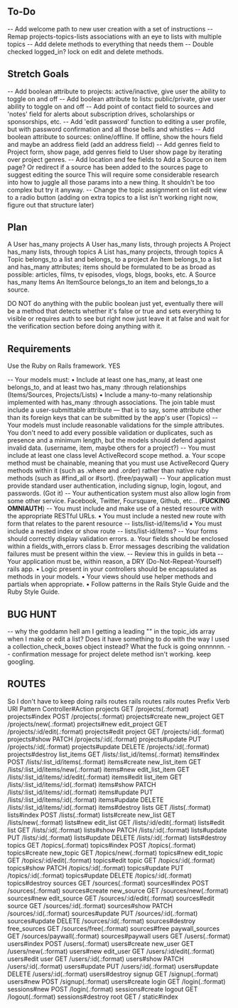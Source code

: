 ## To-Do
-- Add welcome path to new user creation with a set of instructions 
-- Remap projects-topics-lists associations with an eye to lists with multiple topics
-- Add delete methods to everything that needs them
-- Double checked logged_in? lock on edit and delete methods.

## Stretch Goals
-- Add boolean attribute to projects: active/inactive, give user the ability to toggle on and off
-- Add boolean attribute to lists: public/private, give user ability to toggle on and off
-- Add point of contact field to sources and 'notes' field for alerts about subscription drives, scholarships or sponsorships, etc.
-- Add 'edit password' function to editing a user profile, but with password confirmation and all those bells and whistles
-- Add boolean attribute to sources: online/offline. If offline, show the hours field and maybe an address field (add an address field)
-- Add genres field to Project form, show page, add genres field to User show page by iterating over project genres.
-- Add location and fee fields to Add a Source on item page? Or redirect if a source has been added to the sources page to suggest editing the source
This will require some considerable research into how to juggle all those params into a new thing. It shouldn't be too complex but try it anyway.
-- Change the topic assignment on list edit view to a radio button (adding on extra topics to a list isn't working right now, figure out that structure later)

## Plan 
A User has_many projects
A User has_many lists, through projects
A Project has_many lists, through topics
A List has_many projects, through topics
A Topic belongs_to a list and belongs_ to a project
An Item belongs_to a list and has_many attributes; items should be formulated to be as broad as possible: articles, films, tv episodes, vlogs, blogs, books, etc. 
A Source has_many Items
An ItemSource belongs_to an item and belongs_to a source.


DO NOT do anything with the public boolean just yet, eventually there will be a method that detects whether it's false or true and sets everything to visible or requires auth to see but right now just leave it at false and wait for the verification section before doing anything with it. 

## Requirements
Use the Ruby on Rails framework. YES

-- Your models must:
    • Include at least one has_many, at least one belongs_to, and at least two has_many :through relationships (Items/Sources, Projects/Lists)
    • Include a many-to-many relationship implemented with has_many :through associations. The join table must include a user-submittable attribute — that is to say, some attribute other than its foreign keys that can be submitted by the app's user (Topics)
-- Your models must include reasonable validations for the simple attributes. You don't need to add every possible validation or duplicates, such as presence and a minimum length, but the models should defend against invalid data. (username, item, maybe others for a project?)
-- You must include at least one class level ActiveRecord scope method. a. Your scope method must be chainable, meaning that you must use ActiveRecord Query methods within it (such as .where and .order) rather than native ruby methods (such as #find_all or #sort). (free/paywall)
-- Your application must provide standard user authentication, including signup, login, logout, and passwords. (Got it)
-- Your authentication system must also allow login from some other service. Facebook, Twitter, Foursquare, Github, etc... (**FUCKING OMNIAUTH**)
-- You must include and make use of a nested resource with the appropriate RESTful URLs.
    • You must include a nested new route with form that relates to the parent resource
    -- lists/list-id/items/id
    • You must include a nested index or show route
    -- lists/list-id/items?
-- Your forms should correctly display validation errors.
    a. Your fields should be enclosed within a fields_with_errors class
    b. Error messages describing the validation failures must be present within the view.
    -- Review this in guilds in beta
-- Your application must be, within reason, a DRY (Do-Not-Repeat-Yourself) rails app.
    • Logic present in your controllers should be encapsulated as methods in your models.
    • Your views should use helper methods and partials when appropriate.
    • Follow patterns in the Rails Style Guide and the Ruby Style Guide.

## BUG HUNT
-- why the goddamn hell am I getting a leading "" in the topic_ids array when I make or edit a list? Does it have something to do with the way I used a collection_check_boxes object instead? What the fuck is going onnnnnn.
-- confirmation message for project delete method isn't working. keep googling.


## ROUTES 
So I don't have to keep doing rails routes rails routes rails routes
 Prefix Verb   URI Pattern                              Controller#Action
       projects GET    /projects(.:format)                      projects#index
                POST   /projects(.:format)                      projects#create
    new_project GET    /projects/new(.:format)                  projects#new
   edit_project GET    /projects/:id/edit(.:format)             projects#edit
        project GET    /projects/:id(.:format)                  projects#show
                PATCH  /projects/:id(.:format)                  projects#update
                PUT    /projects/:id(.:format)                  projects#update
                DELETE /projects/:id(.:format)                  projects#destroy
     list_items GET    /lists/:list_id/items(.:format)          items#index
                POST   /lists/:list_id/items(.:format)          items#create
  new_list_item GET    /lists/:list_id/items/new(.:format)      items#new
 edit_list_item GET    /lists/:list_id/items/:id/edit(.:format) items#edit
      list_item GET    /lists/:list_id/items/:id(.:format)      items#show
                PATCH  /lists/:list_id/items/:id(.:format)      items#update
                PUT    /lists/:list_id/items/:id(.:format)      items#update
                DELETE /lists/:list_id/items/:id(.:format)      items#destroy
          lists GET    /lists(.:format)                         lists#index
                POST   /lists(.:format)                         lists#create
       new_list GET    /lists/new(.:format)                     lists#new
      edit_list GET    /lists/:id/edit(.:format)                lists#edit
           list GET    /lists/:id(.:format)                     lists#show
                PATCH  /lists/:id(.:format)                     lists#update
                PUT    /lists/:id(.:format)                     lists#update
                DELETE /lists/:id(.:format)                     lists#destroy
         topics GET    /topics(.:format)                        topics#index
                POST   /topics(.:format)                        topics#create
      new_topic GET    /topics/new(.:format)                    topics#new
     edit_topic GET    /topics/:id/edit(.:format)               topics#edit
          topic GET    /topics/:id(.:format)                    topics#show
                PATCH  /topics/:id(.:format)                    topics#update
                PUT    /topics/:id(.:format)                    topics#update
                DELETE /topics/:id(.:format)                    topics#destroy
        sources GET    /sources(.:format)                       sources#index
                POST   /sources(.:format)                       sources#create
     new_source GET    /sources/new(.:format)                   sources#new
    edit_source GET    /sources/:id/edit(.:format)              sources#edit
         source GET    /sources/:id(.:format)                   sources#show
                PATCH  /sources/:id(.:format)                   sources#update
                PUT    /sources/:id(.:format)                   sources#update
                DELETE /sources/:id(.:format)                   sources#destroy
   free_sources GET    /sources/free(.:format)                  sources#free
paywall_sources GET    /sources/paywall(.:format)               sources#paywall
          users GET    /users(.:format)                         users#index
                POST   /users(.:format)                         users#create
       new_user GET    /users/new(.:format)                     users#new
      edit_user GET    /users/:id/edit(.:format)                users#edit
           user GET    /users/:id(.:format)                     users#show
                PATCH  /users/:id(.:format)                     users#update
                PUT    /users/:id(.:format)                     users#update
                DELETE /users/:id(.:format)                     users#destroy
         signup GET    /signup(.:format)                        users#new
                POST   /signup(.:format)                        users#create
          login GET    /login(.:format)                         sessions#new
                POST   /login(.:format)                         sessions#create
         logout GET    /logout(.:format)                        sessions#destroy
           root GET    /                                        static#index
